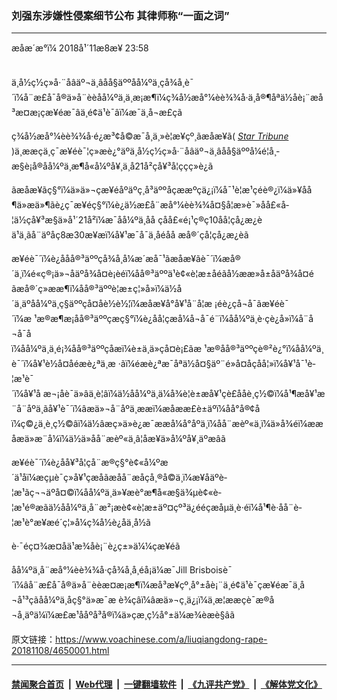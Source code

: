 ### 刘强东涉嫌性侵案细节公布 其律师称“一面之词”
------------------------

<div class="published">
 <span class="date" title="ä¸­å½æ¶é´">
  <time datetime="2018-11-08T23:58:00+08:00">
   æåæ´æ°ï¼ 2018å¹´11æ8æ¥ 23:58
  </time>
 </span>
</div>
<br/>
<div class="wsw">
 <p>
  ä¸­å½ç½ç»å·¨åâäº¬ä¸âåå§äººåå¼ºä¸çå¾å¸è¯´ï¼å¨æ£å¯å®ä»å¨èèåå¼ºä¸ä¸æ¡æ¶ï¼ç¾å½æå°¼èè¾¾å·ä¸å®¶åªä½åè¡¨æå³æ­¤æ¡çæ¥éæ¯âä¸é¢ä¹è¯âï¼æ¯ä¸å¬æ­£çã
 </p>
 <p>
  ç¾å½æå°¼èè¾¾å·é¿æ³¢å©æ¯å¸ä¸»è¦æ¥çº¸ãæåæ¥ã(
  <a class="wsw__a" href="http://www.startribune.com/" target="_blank">
   <em>
    Star Tribune
   </em>
  </a>
  )ä¸ææçä¸ç¯æ¥éè¯¦ç»æè¿°äºä¸­å½ç½ç»å·¨åâäº¬ä¸âåå§äººå¼é¦å¸­æ§è¡å®åå¼ºä¸æ¶å«å¼ºå¥¸ä¸å21å²çå¥³å­¦ççç»è¿ã
 </p>
 <p>
  ãæåæ¥ãç§°ï¼ä»ä»¬çæ¥éåºäºç¸å³äººåçææºç­ä¿¡ï¼å¯¹è­¦æ¹çéè®¿ï¼ä»¥åå¶ä»æä»¶ãè¿ç¯æ¥éç§°ï¼è¿ä½æ­£å¨æå°¼èè¾¾å¤§å­¦æ»è¯»åå£«å­¦ä½çå¥³æ§ä»å¹´21å²ï¼æ¯åå¼ºä¸åå çåå£«é¡¹ç®ç10åå­¦çå¿æ¿èä¹ä¸ãå¨äºåç8æ30æ¥æï¼å¥¹æ¯å¯ä¸åéåå æå®´çå­¦çå¿æ¿èã
 </p>
 <p>
  æ¥éè¯´ï¼è¿ååå®³äººçå¾å¸å¼æ´æå¯¹ãæåæ¥ãè¯´ï¼æå®´ä¸ï¼é«ç®¡ä»¬åäºå¾å¤è¡èéï¼åå®³äººä¹è¢«è¦æ±åéãå½ææ»å±åäºå¾å¤éãæå®´ç»ææ¶ï¼åå®³äººè¦æ±ç¦»å»ï¼ä½å´ä¸äºåå¼ºä¸ç§äººçå¤åè½è½¦ï¼æåæ¥å°å¥¹å¨å­¦æ ¡éè¿çå¬å¯ãæ¥éè¯´ï¼æ ¹æ®æ¶æ¡åå®³äººçæç§°ï¼è¿åå­¦çæå¼å¬å¯é¨ï¼åå¼ºä¸è·çè¿å»ï¼å¨å¬å¯åï¼åå¼ºä¸ä¸é¡¾åå®³äººçåæï¼è±ä¸ä»çå¤è¡£ãæ ¹æ®åå®³äººçè®²è¿°ï¼åå¼ºä¸è¯´ï¼å¥¹è½å¤åéæè¿ªä¸æ ·ãï¼éæè¿ªæ¯åªä½å¤§äº¨é»å¤åçåå¦»ï¼å¥¹å¯¹è­¦æ¹è¯´ï¼å¥¹å æ¬¡åè¯ä»âä¸è¦âï¼ä½åå¼ºä¸ä¼å¾è¦è±æå¥¹çè£å­åè¸ç½©ï¼å¹¶æå¥¹æ¨å¨åºä¸ãå¥¹è¯´ï¼âæä»¬å¨åºä¸æ­æï¼æåææ£è±äºï¼åå°å®¢åï¼ç©¿ä¸è¸ç½©âï¼ä½âæç»ä»è¿æ¯ææå¼å°åºä¸ï¼åå¨æèº«ä¸ï¼ä»å¾éï¼ææåæä»æ¨å¼ï¼ä½ä»åå¨æèº«ä¸â¦åæ¥ä»å¼ºå¥¸äºæâã
 </p>
 <p>
  æ¥éè¯´ï¼è¿åå¥³å­¦çå¨æ®ç§°è¢«å¼ºæ´ä¹åï¼æçµè¯ç»å¥¹çæåãæåå¨æåçå¸®å©ä¸ï¼æ¥åäºè­¦æ¹ãç¬¬äºå¤©ï¼åå¼ºä¸ä»¥æè°æ¶å«æ§ä¾µè¢«è­¦æ¹é®æãä½åå¼ºä¸å¨æ²¡æè¢«è¦æ±äº¤çº³ä¿ééçæåµä¸è·éï¼å¹¶è·åå¨è­¦æ¹è°æ¥æé´ç¦»å¼ç¾å½è¿åä¸­å½ã
 </p>
 <p>
  è·¯éç¤¾æ­¤åä¹æ¾åè¡¨è¿ç±»ä¼¼çæ¥éã
 </p>
 <p>
  åå¼ºä¸å¨æå°¼èè¾¾å·çå¾å¸å¸éå¡ä¼æ¯Jill Brisboisè¯´ï¼âå¨æ£å¯å®ä»å¨èèæ­¤æ¡æ¶ï¼æå³æ¥çº¸å°±åè¡¨ä¸é¢ä¹è¯çæ¥éæ¯ä¸å¬å¹³çãåå¼ºä¸åç§°ä»æ¯æ è¾çâï¼âæä»¬ç¸ä¿¡ï¼ä¸æ¦ææçè¯æ®å¬å¸äºä¼ï¼æ£æ¹ååºå³å®ï¼ä»çæ¸ç½å°±ä¼æ¾èæè§âã
 </p>
</div>

原文链接：https://www.voachinese.com/a/liuqiangdong-rape-20181108/4650001.html


------------------------
#### [禁闻聚合首页](https://github.com/gfw-breaker/banned-news/blob/master/README.md) &nbsp;|&nbsp; [Web代理](https://github.com/gfw-breaker/open-proxy/blob/master/README.md) &nbsp;|&nbsp;  [一键翻墙软件](https://github.com/gfw-breaker/nogfw/blob/master/README.md) &nbsp;|&nbsp; [《九评共产党》](https://github.com/gfw-breaker/9ping.md/blob/master/README.md#九评之一评共产党是什么) &nbsp;|&nbsp; [《解体党文化》](https://github.com/gfw-breaker/jtdwh.md/blob/master/README.md#绪论)